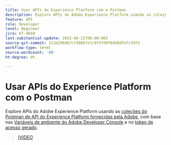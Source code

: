 ```yaml
---
title: Usar APIs do Experience Platform com o Postman
description: Explore APIs do Adobe Experience Platform usando as coleções do Postman fornecidas pela Adobe
feature: API
role: Developer
level: Beginner
jira: KT-4010
last-substantial-update: 2023-06-21T00:00:00Z
source-git-commit: 311b296d67cf39867e7c9f3fd9f0458dfefcfdfd
workflow-type: tm+mt
source-wordcount: '48'
ht-degree: 0%

---
```



# Usar APIs do Experience Platform com o Postman

Explore APIs do Adobe Experience Platform usando as [coleções do Postman de API do Experience Platform fornecidas pela Adobe](https://github.com/adobe/experience-platform-postman-samples/tree/master/apis/experience-platform), com base nas [Variáveis de ambiente do Adobe Developer Console](platform-api-authentication.md) e no [token de acesso gerado](generate-an-access-token.md).

>[!VIDEO](https://video.tv.adobe.com/v/32724/?learn=on&enablevpops&captions=por_br)
